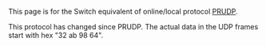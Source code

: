 This page is for the Switch equivalent of online/local protocol
[PRUDP](https://www.3dbrew.org/wiki/PRUDP).

This protocol has changed since PRUDP. The actual data in the UDP frames
start with hex "32 ab 98 64".
